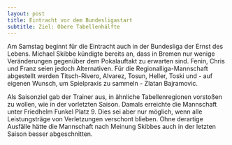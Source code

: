```yaml
---
layout: post
title: Eintracht vor dem Bundesligastart
subtitle: Ziel: Obere Tabellenhälfte
---
```


Am Samstag beginnt für die Eintracht auch in der Bundesliga der Ernst des Lebens. Michael Skibbe kündigte bereits an, dass in Bremen nur wenige Veränderungen gegenüber dem Pokalauftakt zu erwarten sind. Fenin, Chris und Franz seien jedoch Alternativen. Für die Regionalliga-Mannschaft abgestellt werden Titsch-Rivero, Alvarez, Tosun, Heller, Toski und - auf eigenen Wunsch, um Spielpraxis zu sammeln - Zlatan Bajramovic.

Als Saisonziel gab der Trainer aus, in ähnliche Tabellenregionen vorstoßen zu wollen, wie in der vorletzten Saison. Damals erreichte die Mannschaft unter Friedhelm Funkel Platz 9. Dies sei aber nur möglich, wenn alle Leistungsträge von Verletzungen verschont blieben. Ohne derartige Ausfälle hätte die Mannschaft nach Meinung Skibbes auch in der letzten Saison besser abgeschnitten.
